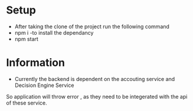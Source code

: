 # Setup

- After taking the clone of the project
  run the following command
- npm i -to install the dependancy
- npm start

# Information

- Currently the backend is dependent on the accouting service and Decision Engine Service

So application will throw error , as they need to be integerated with the api of these service.
